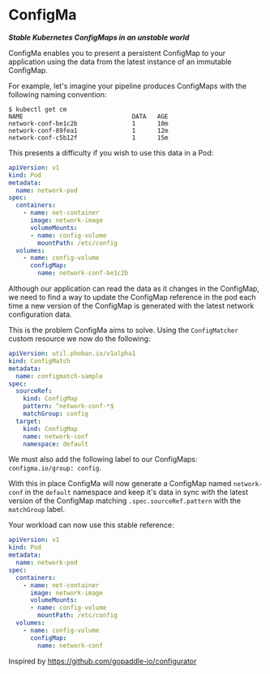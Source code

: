 # ConfigMa 

***Stable Kubernetes ConfigMaps in an unstable world***

ConfigMa enables you to present a persistent ConfigMap to your application using the data from the latest instance of an immutable ConfigMap.

For example, let's imagine your pipeline produces ConfigMaps with the following naming convention:

```shell
$ kubectl get cm
NAME                              DATA   AGE
network-conf-be1c2b               1      10m
network-conf-89fea1               1      12m
network-conf-c5b12f               1      15m
```

This presents a difficulty if you wish to use this data in a Pod:
```yaml
apiVersion: v1
kind: Pod
metadata:
  name: network-pod
spec:
  containers:
    - name: net-container
      image: network-image
      volumeMounts:
      - name: config-volume
        mountPath: /etc/config
  volumes:
    - name: config-volume
      configMap:
        name: network-conf-be1c2b
```

Although our application can read the data as it changes in the ConfigMap, we need to find a way to update the ConfigMap reference in the pod each time a new version of the ConfigMap is generated with the latest network configuration data.

This is the problem ConfigMa aims to solve. Using the `ConfigMatcher` custom resource we now do the following:

```yaml
apiVersion: util.phoban.io/v1alpha1
kind: ConfigMatch
metadata:
  name: configmatch-sample
spec:
  sourceRef:
    kind: ConfigMap
    pattern: ^network-conf-*$
    matchGroup: config
  target:
    kind: ConfigMap
    name: network-conf
    namespace: default
```
We must also add the following label to our ConfigMaps: `configma.io/group: config`.

With this in place ConfigMa will now generate a ConfigMap named `network-conf` in the `default` namespace and keep it's data in sync with the latest version of the ConfigMap matching `.spec.sourceRef.pattern` with the `matchGroup` label.

Your workload can now use this stable reference:

```yaml
apiVersion: v1
kind: Pod
metadata:
  name: network-pod
spec:
  containers:
    - name: net-container
      image: network-image
      volumeMounts:
      - name: config-volume
        mountPath: /etc/config
  volumes:
    - name: config-volume
      configMap:
        name: network-conf
```

Inspired by https://github.com/gopaddle-io/configurator
